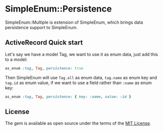 # SimpleEnum::Persistence

SimpleEnum::Multiple is extension of SimpleEnum, which brings data persistence support to SimpleEnum.

## ActiveRecord Quick start

Let's say we have a model Tag, we want to use it as enum data, just add this to a model:
```ruby
as_enum :tag, Tag, persistence: true
```

Then SimpleEnum will use `Tag.all` as enum data, `tag.name` as enum key and `tag.id` as enum value, if we want to use a field rather than `:name` as enum key:
```ruby
as_enum :tag, Tag, persistence: { key: :name, value: :id }
```

## License

The gem is available as open source under the terms of the [MIT License](http://opensource.org/licenses/MIT).

